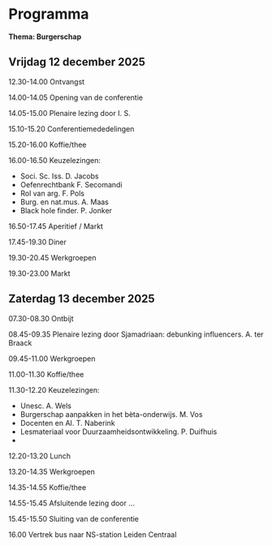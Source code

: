 # Programma

**Thema: Burgerschap**

## Vrijdag 12 december 2025
12.30-14.00 Ontvangst

14.00-14.05 Opening van de conferentie

14.05-15.00 Plenaire lezing door I. S. 

15.10-15.20 Conferentiemededelingen

15.20-16.00 Koffie/thee

16.00-16.50 Keuzelezingen:
- Soci. Sc. Iss. D. Jacobs
- Oefenrechtbank F. Secomandi
- Rol van arg. F. Pols
- Burg. en nat.mus. A. Maas
- Black hole finder.   P. Jonker

16.50-17.45 Aperitief / Markt

17.45-19.30 Diner

19.30-20.45 Werkgroepen

19.30-23.00 Markt


## Zaterdag 13 december 2025

07.30-08.30 Ontbijt

08.45-09.35 Plenaire lezing door Sjamadriaan: debunking influencers. A. ter Braack

09.45-11.00 Werkgroepen

11.00-11.30 Koffie/thee

11.30-12.20 Keuzelezingen:
- Unesc. A. Wels
- Burgerschap aanpakken in het bèta-onderwijs. M. Vos
- Docenten en AI. T. Naberink
- Lesmateriaal voor Duurzaamheidsontwikkeling. P. Duifhuis
- 

12.20-13.20 Lunch

13.20-14.35 Werkgroepen

14.35-14.55 Koffie/thee

14.55-15.45 Afsluitende lezing door ...

15.45-15.50 Sluiting van de conferentie

16.00 Vertrek bus naar NS-station Leiden Centraal
